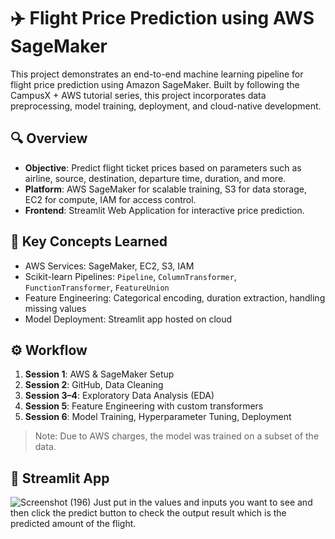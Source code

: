 # ✈️ Flight Price Prediction using AWS SageMaker

This project demonstrates an end-to-end machine learning pipeline for flight price prediction using Amazon SageMaker. Built by following the CampusX + AWS tutorial series, this project incorporates data preprocessing, model training, deployment, and cloud-native development.

## 🔍 Overview

- **Objective**: Predict flight ticket prices based on parameters such as airline, source, destination, departure time, duration, and more.
- **Platform**: AWS SageMaker for scalable training, S3 for data storage, EC2 for compute, IAM for access control.
- **Frontend**: Streamlit Web Application for interactive price prediction.

## 🧠 Key Concepts Learned

- AWS Services: SageMaker, EC2, S3, IAM
- Scikit-learn Pipelines: `Pipeline`, `ColumnTransformer`, `FunctionTransformer`, `FeatureUnion`
- Feature Engineering: Categorical encoding, duration extraction, handling missing values
- Model Deployment: Streamlit app hosted on cloud

## ⚙️ Workflow

1. **Session 1**: AWS & SageMaker Setup
2. **Session 2**: GitHub, Data Cleaning
3. **Session 3–4**: Exploratory Data Analysis (EDA)
4. **Session 5**: Feature Engineering with custom transformers
5. **Session 6**: Model Training, Hyperparameter Tuning, Deployment

> Note: Due to AWS charges, the model was trained on a subset of the data.

## 📸 Streamlit App
![Screenshot (196)](https://github.com/user-attachments/assets/1071722d-393f-49df-97fc-a2c14cf7fbba)
Just put in the values and inputs you want to see and then click the predict button to check the output result which is the predicted amount of the flight. 




